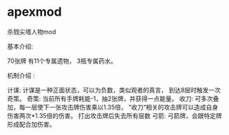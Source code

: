 # apexmod
杀戮尖塔人物mod

基本介绍:

70张牌
有11个专属遗物，
3瓶专属药水。

机制介绍 :

计谋:
计谋是一种正面状态，可以为负数，类似观者的真言，
到达8层时触发一次奇策。
奇策:
当前所有手牌耗能-1，抽2张牌，并获得一点能量。
收刀:
可多次叠加，每一层使下一张攻击牌伤害乘以1.35倍，
”收刀“相关的攻击牌可以造成自身伤害两次*1.35倍的伤害。
打出攻击牌后失去所有层数
弓箭:
弓箭牌，会跟特定牌形成配合加伤害。
